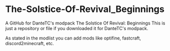 # The-Solstice-Of-Revival_Beginnings
A GitHub for DanteTC's modpack The Solstice Of Revival: Beginnings
This is just a repository or file if you downloaded it for DanteTC's modpack.

As stated in the modlist you can add mods like optifine, fastcraft, discord2minecraft, etc.
